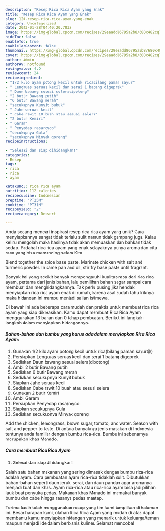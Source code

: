 ```yaml
---
description: "Resep Rica Rica Ayam yang Enak"
title: "Resep Rica Rica Ayam yang Enak"
slug: 120-resep-rica-rica-ayam-yang-enak
category: Uncategorized
date: 2023-01-28T04:40:20.703Z
image: https://img-global.cpcdn.com/recipes/29eaadd86795a2b8/680x482cq70/rica-rica-ayam-foto-resep-utama.jpg
hideToc: false
enableToc: true
enableTocContent: false
thumbnail: https://img-global.cpcdn.com/recipes/29eaadd86795a2b8/680x482cq70/rica-rica-ayam-foto-resep-utama.jpg
cover: https://img-global.cpcdn.com/recipes/29eaadd86795a2b8/680x482cq70/rica-rica-ayam-foto-resep-utama.jpg
author: Admin
authorAv: notfound
ratingvalue: 4.9
reviewcount: 24
recipeingredient:
- "1/2 kilo ayam potong kecil untuk ricabilang paman sayur"
- " Lengkuas seruas kecil dan serai 1 batang digeprek"
- " Daun bawang sesuai seleradipotong"
- "2 butir Bawang putih"
- "6 butir Bawang merah"
- "secukupnya Kunyit bubuk"
- " Jahe seruas kecil"
- " Cabe rawit 10 buah atau sesuai selera"
- "2 butir Kemiri"
- " Garam"
- " Penyedap rasaroyco"
- "secukupnya Gula"
- "secukupnya Minyak goreng"
recipeinstructions:

- "Selesai dan siap dihidangkan!"
categories:
- Resep
tags:
- rica
- rica
- ayam

katakunci: rica rica ayam 
nutrition: 112 calories
recipecuisine: Indonesian
preptime: "PT25M"
cooktime: "PT31M"
recipeyield: "2"
recipecategory: Dessert

---
```





Anda sedang mencari inspirasi resep rica rica ayam yang unik? Cara menyiapkannya sangat tidak terlalu sulit namun tidak gampang juga. Kalau keliru mengolah maka hasilnya tidak akan memuaskan dan bahkan tidak sedap. Padahal rica rica ayam yang enak selayaknya punya aroma dan cita rasa yang bisa memancing selera Kita.





Blend together the spice base paste. Marinate chicken with salt and turmeric powder. In same pan and oil, stir fry base paste until fragrant.

Banyak hal yang sedikit banyak mempengaruhi kualitas rasa dari rica rica ayam, pertama dari jenis bahan, lalu pemilihan bahan segar sampai cara membuat dan menghidangkannya. Tak perlu pusing jika hendak menyiapkan rica rica ayam enak di rumah, karena asal sudah tahu triknya maka hidangan ini mampu menjadi sajian istimewa.






Di bawah ini ada beberapa cara mudah dan praktis untuk membuat rica rica ayam yang siap dikreasikan. Kamu dapat membuat Rica Rica Ayam menggunakan 13 bahan dan 0 tahap pembuatan. Berikut ini langkah-langkah dalam menyiapkan hidangannya.

<!--inarticleads1-->

##### Bahan-bahan dan bumbu yang harus ada dalam menyiapkan Rica Rica Ayam:

1. Gunakan 1/2 kilo ayam potong kecil untuk rica(bilang paman sayur😁)
1. Persiapkan  Lengkuas seruas kecil dan serai 1 batang digeprek
1. Sediakan  Daun bawang sesuai selera(dipotong)
1. Ambil 2 butir Bawang putih
1. Sediakan 6 butir Bawang merah
1. Sediakan secukupnya Kunyit bubuk
1. Siapkan  Jahe seruas kecil
1. Sediakan  Cabe rawit 10 buah atau sesuai selera
1. Gunakan 2 butir Kemiri
1. Ambil  Garam
1. Persiapkan  Penyedap rasa/royco
1. Siapkan secukupnya Gula
1. Sediakan secukupnya Minyak goreng


Add the chicken, lemongrass, brown sugar, tomato, and water. Season with salt and pepper to taste. Di antara banyaknya jenis masakan di Indonesia tentunya anda familiar dengan bumbu rica-rica. Bumbu ini sebenarnya merupakan khas Manado. 

<!--inarticleads2-->

##### Cara membuat Rica Rica Ayam:


1. Selesai dan siap dihidangkan!

Salah satu bahan makanan yang sering dimasak dengan bumbu rica-rica adalah ayam. Cara pembuatan ayam rica-rica tidaklah sulit. Dibutuhkan bahan-bahan seperti daun jeruk, serai, dan daun pandan agar aromanya menjadi kuat dan khas. Ayam rica-rica atau rica-rica ayam bisa jadi pilihan lauk buat penyuka pedas. Makanan khas Manado ini memakai banyak bumbu dan cabe hingga rasanya pedas mantap. 

Terima kasih telah menggunakan resep yang tim kami tampilkan di halaman ini. Besar harapan kami, olahan Rica Rica Ayam yang mudah di atas dapat membantu kamu menyiapkan hidangan yang menarik untuk keluarga/teman maupun menjadi ide dalam berbisnis kuliner. Selamat mencoba!
